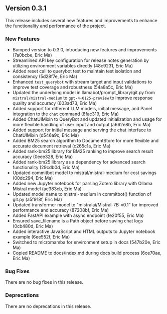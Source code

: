 ## Version 0.3.1

This release includes several new features and improvements to enhance the functionality and performance of the project.

### New Features

- Bumped version to 0.3.0, introducing new features and improvements (7a0bcbe, Eric Ma)
- Streamlined API key configuration for release notes generation by utilizing environment variables directly (48c9231, Eric Ma)
- Added reset call to querybot test to maintain test isolation and consistency (5d28f7e, Eric Ma)
- Enhanced `test_querybot` with stream target and input validations to improve test coverage and robustness (54a8a5c, Eric Ma)
- Updated the underlying model in llamabot/prompt\_library/git.py from `mistral/mistral-medium` to `gpt-4-0125-preview` to improve response quality and accuracy (603ad73, Eric Ma)
- Added support for different LLM models, initial message, and Panel integration to the `chat` command (8fac319, Eric Ma)
- Added ChatUIMixin to QueryBot and updated initialization and usage for more flexible handling of user input and output (a662e8b, Eric Ma)
- Added support for initial message and serving the chat interface to ChatUIMixin (d546a9c, Eric Ma)
- Added BM25 search algorithm to DocumentStore for more flexible and accurate document retrieval (c265c1a, Eric Ma)
- Added rank-bm25 library for BM25 ranking to improve search result accuracy (0eee328, Eric Ma)
- Added rank-bm25 library as a dependency for advanced search functionality (29cdb0d, Eric Ma)
- Updated commitbot model to mistral/mistral-medium for cost savings (00dc294, Eric Ma)
- Added new Jupyter notebook for parsing Zotero library with Ollama Mistral model (ae383cb, Eric Ma)
- Updated model name to mistral-medium in commitbot() function of git.py (a5f918f, Eric Ma)
- Updated transformer model to "mistralai/Mistral-7B-v0.1" for improved performance and accuracy (87208bf, Eric Ma)
- Added FastAPI example with async endpoint (fe20f55, Eric Ma)
- Ensured save\_filename is a Path object before saving chat logs (0cb480d, Eric Ma)
- Added interactive JavaScript and HTML outputs to Jupyter notebook example (6ee552f, Eric Ma)
- Switched to micromamba for environment setup in docs (547b20e, Eric Ma)
- Copied README to docs/index.md during docs build process (6ce70ae, Eric Ma)

### Bug Fixes

There are no bug fixes in this release.

### Deprecations

There are no deprecations in this release.